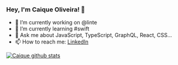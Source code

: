 ### Hey, I'm Caique Oliveira! 👋

- 🔭 I’m currently working on @linte
- 🌱 I’m currently learning #swift
- 💬 Ask me about JavaScript, TypeScript, GraphQL, React, CSS...
- 📫 How to reach me: [LinkedIn](https://www.linkedin.com/in/xguhkaa/)

[![Caique github stats](https://github-readme-stats.vercel.app/api?username=xguhkaa&hide_border=true&count_private=true&hide_title=true)](https://github.com/xguhkaa)
